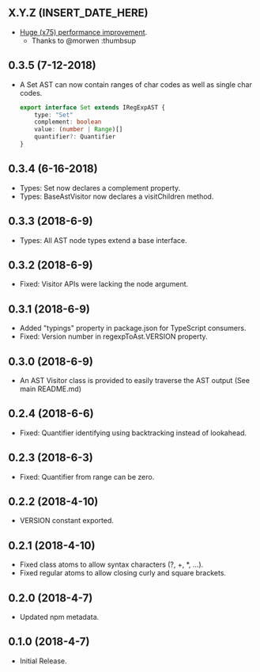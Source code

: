## X.Y.Z (INSERT_DATE_HERE)

- [Huge (x75) performance improvement](https://github.com/bd82/regexp-to-ast/pull/18).
  - Thanks to @morwen :thumbsup

## 0.3.5 (7-12-2018)

-   A Set AST can now contain ranges of char codes as well as single char codes.
    ```typescript
    export interface Set extends IRegExpAST {
        type: "Set"
        complement: boolean
        value: (number | Range)[]
        quantifier?: Quantifier
    }
    ```

## 0.3.4 (6-16-2018)

-   Types: Set now declares a complement property.
-   Types: BaseAstVisitor now declares a visitChildren method.

## 0.3.3 (2018-6-9)

-   Types: All AST node types extend a base interface.

## 0.3.2 (2018-6-9)

-   Fixed: Visitor APIs were lacking the node argument.

## 0.3.1 (2018-6-9)

-   Added "typings" property in package.json for TypeScript consumers.
-   Fixed: Version number in regexpToAst.VERSION property.

## 0.3.0 (2018-6-9)

-   An AST Visitor class is provided to easily traverse the AST output (See main README.md)

## 0.2.4 (2018-6-6)

-   Fixed: Quantifier identifying using backtracking instead of lookahead.

## 0.2.3 (2018-6-3)

-   Fixed: Quantifier from range can be zero.

## 0.2.2 (2018-4-10)

-   VERSION constant exported.

## 0.2.1 (2018-4-10)

-   Fixed class atoms to allow syntax characters (?, +, \*, ...).
-   Fixed regular atoms to allow closing curly and square brackets.

## 0.2.0 (2018-4-7)

-   Updated npm metadata.

## 0.1.0 (2018-4-7)

-   Initial Release.
